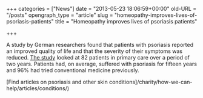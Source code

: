 +++
categories = ["News"]
date = "2013-05-23 18:06:59+00:00"
old-URL = "/posts"
opengraph_type = "article"
slug = "homeopathy-improves-lives-of-psoriasis-patients"
title = "Homeopathy improves lives of psoriasis patients"

+++

A study by German researchers found that patients with psoriasis reported an improved quality of life and that the severity of their symptoms was reduced. [The study](http://www3.interscience.wiley.com/journal/121675687/abstract) looked at 82 patients in primary care over a period of two years. Patients had, on average, suffered with psoriasis for fifteen years and 96% had tried conventional medicine previously.

[Find articles on psoriasis and other skin conditions]/charity/how-we-can-help/articles/conditions/)
